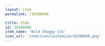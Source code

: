 ```yaml
---
layout: item
permalink: /10200046

title: Item
id: 10200046
item_name: 'Wild Shaggy Cut'
icon_url: 'item/icon/customize/10200046.png'
---
```

